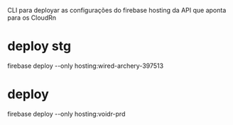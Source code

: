 CLI para deployar as configurações do firebase hosting da API que aponta para os CloudRn

# deploy stg

firebase deploy --only hosting:wired-archery-397513

# deploy

firebase deploy --only hosting:voidr-prd
